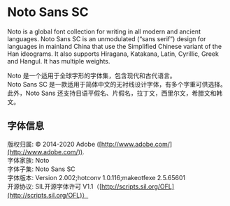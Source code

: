 # Noto Sans SC
Noto is a global font collection for writing in all modern and ancient languages. Noto Sans SC is an unmodulated (“sans serif”) design for languages in mainland China that use the Simplified Chinese variant of the Han ideograms. It also supports Hiragana, Katakana, Latin, Cyrillic, Greek and Hangul. It has multiple weights.

Noto 是一个适用于全球字形的字体集，包含现代和古代语言。\
Noto Sans SC 是一款适用于简体中文的无衬线设计字体，有多个字重可供选择。\
此外，Noto Sans 还支持日语平假名、片假名，拉丁文，西里尔文，希腊文和韩文。

## 字体信息
版权归属: © 2014-2020 Adobe ([http://www.adobe.com/](http://www.adobe.com/)). \
字体家族: Noto\
字体子集: Noto Sans SC\
字体版本: Version 2.002;hotconv 1.0.116;makeotfexe 2.5.65601\
开源协议: SIL开源字体许可 V1.1（[http://scripts.sil.org/OFL](http://scripts.sil.org/OFL)）
